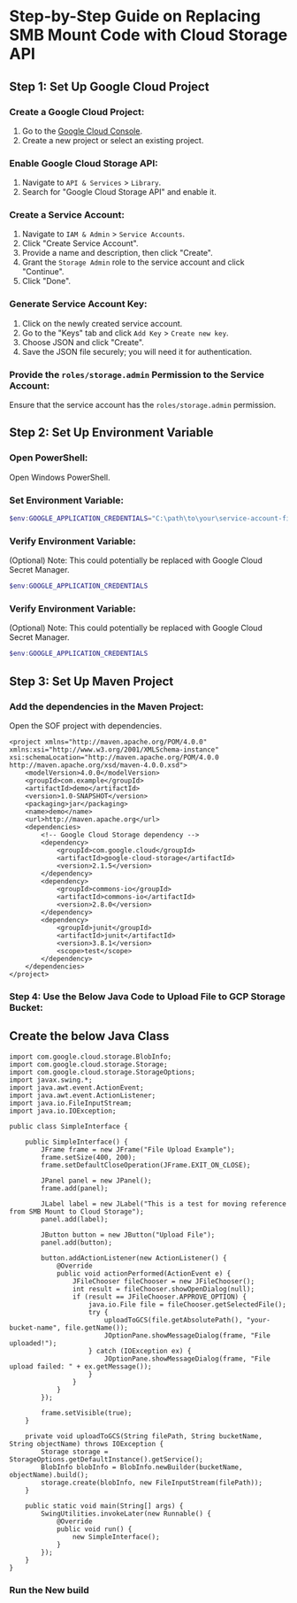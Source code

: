 # Step-by-Step Guide on Replacing SMB Mount Code with Cloud Storage API

## Step 1: Set Up Google Cloud Project

### Create a Google Cloud Project:
1. Go to the [Google Cloud Console](https://console.cloud.google.com/).
2. Create a new project or select an existing project.

### Enable Google Cloud Storage API:
1. Navigate to `API & Services` > `Library`.
2. Search for "Google Cloud Storage API" and enable it.

### Create a Service Account:
1. Navigate to `IAM & Admin` > `Service Accounts`.
2. Click "Create Service Account".
3. Provide a name and description, then click "Create".
4. Grant the `Storage Admin` role to the service account and click "Continue".
5. Click "Done".

### Generate Service Account Key:
1. Click on the newly created service account.
2. Go to the "Keys" tab and click `Add Key` > `Create new key`.
3. Choose JSON and click "Create".
4. Save the JSON file securely; you will need it for authentication.

### Provide the `roles/storage.admin` Permission to the Service Account:
Ensure that the service account has the `roles/storage.admin` permission.

## Step 2: Set Up Environment Variable

### Open PowerShell:
Open Windows PowerShell.

### Set Environment Variable:
```powershell
$env:GOOGLE_APPLICATION_CREDENTIALS="C:\path\to\your\service-account-file.json"
```
### Verify Environment Variable:

(Optional) Note: This could potentially be replaced with Google Cloud Secret Manager.
```powershell
$env:GOOGLE_APPLICATION_CREDENTIALS
```
### Verify Environment Variable:

(Optional) Note: This could potentially be replaced with Google Cloud Secret Manager.
```powershell
$env:GOOGLE_APPLICATION_CREDENTIALS
```
## Step 3: Set Up Maven Project
### Add the dependencies in the Maven Project:
Open the SOF project with dependencies.
```
<project xmlns="http://maven.apache.org/POM/4.0.0"
xmlns:xsi="http://www.w3.org/2001/XMLSchema-instance"
xsi:schemaLocation="http://maven.apache.org/POM/4.0.0 http://maven.apache.org/xsd/maven-4.0.0.xsd">
    <modelVersion>4.0.0</modelVersion>
    <groupId>com.example</groupId>
    <artifactId>demo</artifactId>
    <version>1.0-SNAPSHOT</version>
    <packaging>jar</packaging>
    <name>demo</name>
    <url>http://maven.apache.org</url>
    <dependencies>
        <!-- Google Cloud Storage dependency -->
        <dependency>
            <groupId>com.google.cloud</groupId>
            <artifactId>google-cloud-storage</artifactId>
            <version>2.1.5</version>
        </dependency>
        <dependency>
            <groupId>commons-io</groupId>
            <artifactId>commons-io</artifactId>
            <version>2.8.0</version>
        </dependency>
        <dependency>
            <groupId>junit</groupId>
            <artifactId>junit</artifactId>
            <version>3.8.1</version>
            <scope>test</scope>
        </dependency>
    </dependencies>
</project>
```
### Step 4: Use the Below Java Code to Upload File to GCP Storage Bucket:
## Create the below Java Class
```
import com.google.cloud.storage.BlobInfo;
import com.google.cloud.storage.Storage;
import com.google.cloud.storage.StorageOptions;
import javax.swing.*;
import java.awt.event.ActionEvent;
import java.awt.event.ActionListener;
import java.io.FileInputStream;
import java.io.IOException;

public class SimpleInterface {

    public SimpleInterface() {
        JFrame frame = new JFrame("File Upload Example");
        frame.setSize(400, 200);
        frame.setDefaultCloseOperation(JFrame.EXIT_ON_CLOSE);

        JPanel panel = new JPanel();
        frame.add(panel);

        JLabel label = new JLabel("This is a test for moving reference from SMB Mount to Cloud Storage");
        panel.add(label);

        JButton button = new JButton("Upload File");
        panel.add(button);

        button.addActionListener(new ActionListener() {
            @Override
            public void actionPerformed(ActionEvent e) {
                JFileChooser fileChooser = new JFileChooser();
                int result = fileChooser.showOpenDialog(null);
                if (result == JFileChooser.APPROVE_OPTION) {
                    java.io.File file = fileChooser.getSelectedFile();
                    try {
                        uploadToGCS(file.getAbsolutePath(), "your-bucket-name", file.getName());
                        JOptionPane.showMessageDialog(frame, "File uploaded!");
                    } catch (IOException ex) {
                        JOptionPane.showMessageDialog(frame, "File upload failed: " + ex.getMessage());
                    }
                }
            }
        });

        frame.setVisible(true);
    }

    private void uploadToGCS(String filePath, String bucketName, String objectName) throws IOException {
        Storage storage = StorageOptions.getDefaultInstance().getService();
        BlobInfo blobInfo = BlobInfo.newBuilder(bucketName, objectName).build();
        storage.create(blobInfo, new FileInputStream(filePath));
    }

    public static void main(String[] args) {
        SwingUtilities.invokeLater(new Runnable() {
            @Override
            public void run() {
                new SimpleInterface();
            }
        });
    }
}
```
### Run the New build
